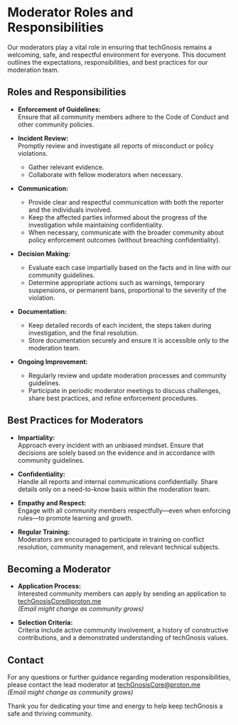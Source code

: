 # Moderator Roles and Responsibilities

Our moderators play a vital role in ensuring that techGnosis remains a welcoming, safe, and respectful environment for everyone. This document outlines the expectations, responsibilities, and best practices for our moderation team.

## Roles and Responsibilities

- **Enforcement of Guidelines:**  
  Ensure that all community members adhere to the Code of Conduct and other community policies.

- **Incident Review:**  
  Promptly review and investigate all reports of misconduct or policy violations.
  - Gather relevant evidence.
  - Collaborate with fellow moderators when necessary.

- **Communication:**  
  - Provide clear and respectful communication with both the reporter and the individuals involved.
  - Keep the affected parties informed about the progress of the investigation while maintaining confidentiality.
  - When necessary, communicate with the broader community about policy enforcement outcomes (without breaching confidentiality).

- **Decision Making:**  
  - Evaluate each case impartially based on the facts and in line with our community guidelines.
  - Determine appropriate actions such as warnings, temporary suspensions, or permanent bans, proportional to the severity of the violation.

- **Documentation:**  
  - Keep detailed records of each incident, the steps taken during investigation, and the final resolution.
  - Store documentation securely and ensure it is accessible only to the moderation team.

- **Ongoing Improvement:**  
  - Regularly review and update moderation processes and community guidelines.
  - Participate in periodic moderator meetings to discuss challenges, share best practices, and refine enforcement procedures.

## Best Practices for Moderators

- **Impartiality:**  
  Approach every incident with an unbiased mindset. Ensure that decisions are solely based on the evidence and in accordance with community guidelines.

- **Confidentiality:**  
  Handle all reports and internal communications confidentially. Share details only on a need-to-know basis within the moderation team.

- **Empathy and Respect:**  
  Engage with all community members respectfully—even when enforcing rules—to promote learning and growth.
  
- **Regular Training:**  
  Moderators are encouraged to participate in training on conflict resolution, community management, and relevant technical subjects.

## Becoming a Moderator

- **Application Process:**  
  Interested community members can apply by sending an application to [techGnosisCore@proton.me](mailto:techGnosisCore@proton.me)  
  *(Email might change as community grows)*
  
- **Selection Criteria:**  
  Criteria include active community involvement, a history of constructive contributions, and a demonstrated understanding of techGnosis values.

## Contact

For any questions or further guidance regarding moderation responsibilities, please contact the lead moderator at [techGnosisCore@proton.me](mailto:techGnosisCore@proton.me)  
*(Email might change as community grows)*

Thank you for dedicating your time and energy to help keep techGnosis a safe and thriving community.
